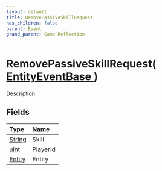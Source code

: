 ```yaml
---
layout: default
title: RemovePassiveSkillRequest
has_children: false
parent: Event
grand_parent: Game Reflection
---
```

# RemovePassiveSkillRequest( [ EntityEventBase ](/riftbreaker-wiki/docs/game-reflection/events/entity_event_base/) )
Description 

## Fields

| Type | Name |
|:----------|:--------------|
| [String](/riftbreaker-wiki/docs/game-reflection/components/string/) | Skill |
| [uint](/riftbreaker-wiki/docs/game-reflection/components/uint/) | PlayerId |
| [Entity](/riftbreaker-wiki/docs/game-reflection/classes/entity/) | Entity |

